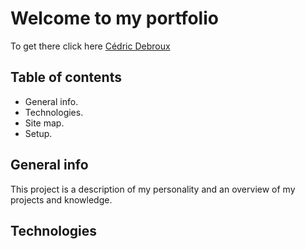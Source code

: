 # Welcome to my portfolio

To get there click here [Cédric Debroux](https://cedric-debroux.be)

## Table of contents

  - General info.
  - Technologies.
  - Site map.
  - Setup.

## General info

This project is a description of my personality and an overview of my projects and knowledge.

## Technologies
